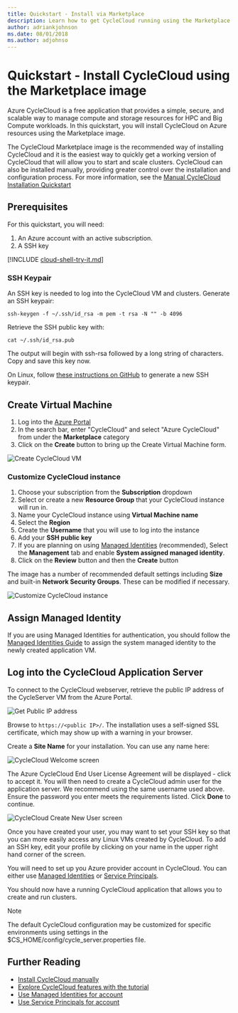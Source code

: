 ```yaml
---
title: Quickstart - Install via Marketplace
description: Learn how to get CycleCloud running using the Marketplace image
author: adriankjohnson
ms.date: 08/01/2018
ms.author: adjohnso
---
```


# Quickstart - Install CycleCloud using the Marketplace image

Azure CycleCloud is a free application that provides a simple, secure, and scalable way to manage compute and storage resources for HPC and Big Compute workloads. In this quickstart, you will install CycleCloud on Azure resources using the Marketplace image. 

The CycleCloud Marketplace image is the recommended way of installing CycleCloud and it is the easiest way to quickly get a working version of CycleCloud that will allow you to start and scale clusters. CycleCloud can also be installed manually, providing greater control over the installation and configuration process. For more information, see the [Manual CycleCloud Installation Quickstart](qs-install-manual.md)

## Prerequisites

For this quickstart, you will need:

1. An Azure account with an active subscription.
1. A SSH key

[!INCLUDE [cloud-shell-try-it.md](~/includes/cloud-shell-try-it.md)]

### SSH Keypair

An SSH key is needed to log into the CycleCloud VM and clusters. Generate an SSH keypair:

```azurecli-interactive
ssh-keygen -f ~/.ssh/id_rsa -m pem -t rsa -N "" -b 4096
```

Retrieve the SSH public key with:

```azurecli-interactive
cat ~/.ssh/id_rsa.pub
```

The output will begin with ssh-rsa followed by a long string of characters. Copy and save this key now.

On Linux, follow [these instructions on GitHub](https://help.github.com/articles/generating-a-new-ssh-key-and-adding-it-to-the-ssh-agent/) to generate a new SSH keypair.

## Create Virtual Machine

1. Log into the [Azure Portal](https://ms.portal.azure.com)
1. In the search bar, enter "CycleCloud" and select "Azure CycleCloud" from under the **Marketplace** category
1. Click on the **Create** button to bring up the Create Virtual Machine form.

![Create CycleCloud VM](~/images/create-cyclecloud-vm.png)

### Customize CycleCloud instance

1. Choose your subscription from the **Subscription** dropdown
1. Select or create a new **Resource Group** that your CycleCloud instance will run in.
1. Name your CycleCloud instance using **Virtual Machine name**
1. Select the **Region**
1. Create the **Username** that you will use to log into the instance
1. Add your **SSH public key**
1. If you are planning on using [Managed Identities](https://docs.microsoft.com/azure/active-directory/managed-identities-azure-resources/overview) (recommended), Select the **Management** tab and enable **System assigned managed identity**.
1. Click on the **Review** button and then the **Create** button

The image has a number of recommended default settings including **Size** and built-in **Network Security Groups**. These can be modified if necessary.

![Customize CycleCloud instance](~/images/customize-marketplace-image.png)

## Assign Managed Identity

If you are using Managed Identities for authentication, you should follow the [Managed Identities Guide](./how-to/managed-identities.md) to assign the system managed identity to the newly created application VM.

## Log into the CycleCloud Application Server

To connect to the CycleCloud webserver, retrieve the public IP address of the CycleServer VM from the Azure Portal.

![Get Public IP address](~/images/get-public-ip.png)

Browse to `https://<public IP>/`. The installation uses a self-signed SSL certificate, which may show up with a warning in your browser.

Create a **Site Name** for your installation. You can use any name here:

![CycleCloud Welcome screen](~/images/cc-first-login.png)

The Azure CycleCloud End User License Agreement will be displayed - click to accept it. You will then need to create a CycleCloud admin user for the application server. We recommend using the same username used above. Ensure the password you enter meets the requirements listed. Click **Done** to continue.

![CycleCloud Create New User screen](~/images/create-new-user.png)

Once you have created your user, you may want to set your SSH key so that you can more easily access any Linux VMs created by CycleCloud. To add an SSH key, edit your profile by clicking on your name in the upper right hand corner of the screen.

You will need to set up you Azure provider account in CycleCloud. You can either use [Managed Identities](./how-to/managed-identities.md) or [Service Principals](./how-to/service-principals.md).

You should now have a running CycleCloud application that allows you to create and run clusters.

> [!NOTE]
> The default CycleCloud configuration may be customized for specific environments using settings in the $CS_HOME/config/cycle_server.properties file.

## Further Reading

* [Install CycleCloud manually](./qs-install-manual.md)
* [Explore CycleCloud features with the tutorial](./tutorials/create-cluster.md)
* [Use Managed Identities for account](./how-to/managed-identities.md)
* [Use Service Principals for account](./how-to/service-principals.md)